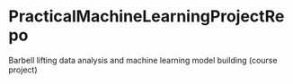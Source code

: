 # PracticalMachineLearningProjectRepo
Barbell lifting data analysis and machine learning model building (course project)
